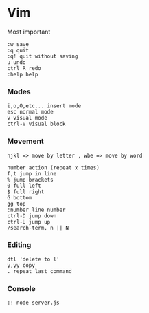 # Vim

Most important

```
:w save
:q quit
:q! quit without saving
u undo
ctrl R redo
:help help
```

### Modes

```
i,o,O,etc... insert mode
esc normal mode
v visual mode
ctrl-V visual block
```

### Movement

`hjkl => move by letter , wbe => move by word`

```
number action (repeat x times)
f,t jump in line
% jump brackets
0 full left
$ full right
G bottom
gg top
:number line number
ctrl-D jump down
ctrl-U jump up
/search-term, n || N
```

### Editing

```
dtl 'delete to l'
y,yy copy
. repeat last command
```

### Console

`:! node server.js`
